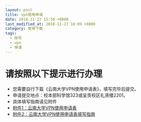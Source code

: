 ```yaml
---
layout: post
title: vpn使用申请
date: 2018-11-27 15:50 +0800
last_modified_at: 2018-11-27 16:09 +0800
category: 常用下载
tags:
  - 账号
  - vpn
  - 申请
---
```

# 请按照以下提示进行办理
- 您需要自行下载《云南大学VPN使用申请表》，填写完毕后提交。
- 申请提交地点：校本部科学馆323或呈贡校区礼贤楼2201。
- 具体填写指南请见附件
- [附件1：云南大学VPN使用申请表](http://65031141.github.io/assets/VPN使用申请.xlsx)
- [附件2：云南大学VPN使用申请表填写指南](http://65031141.github.io/assets/VPN填写指南.docx)
